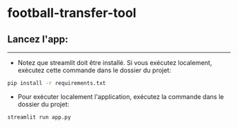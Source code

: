 # football-transfer-tool
## Lancez l'app:
---
* Notez que streamlit doit être installé. Si vous exécutez localement, exécutez cette commande dans le dossier du projet:
```bash
pip install -r requirements.txt
```
* Pour exécuter localement l'application, exécutez la commande dans le dossier du projet:
```bash
streamlit run app.py 
